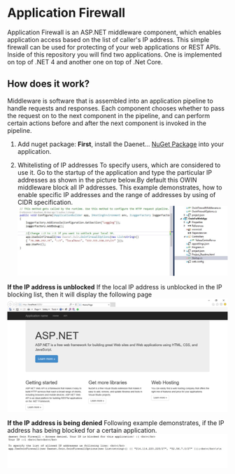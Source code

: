 # Application Firewall
Application Firewall is an ASP.NET middleware component, which enables application access based on the list of caller's IP address.
This simple firewall can be used for protecting of your web applications or REST APIs. 
Inside of this repository you will find two applications. One is implemented on top of .NET 4 and another one on top of .Net Core. 



## How does it work?
Middleware is software that is assembled into an application pipeline to handle requests and responses. Each component chooses whether to pass the request on to the next component in the pipeline, and can perform certain actions before and after the next component is invoked in the pipeline.
1. Add nuget package:
**First**, install the Daenet... [NuGet Package](https://www.nuget.org/packages/Daenet.Firewall.Middleware/1.0.0) into your application.

2. Whitelisting of IP addresses 
To specify users, which are considered to use it. Go to the startup of the application and type the particular IP addresses as shown in the picture below.By default this OWIN middleware block all IP addresses.
This example demonstrates, how to enable specific IP addresses and the range of addresses by using of CIDR specification.
![](https://github.com/daenetCorporation/owinfirewall/blob/master/OwinFirewallASP.NetCore/OwinIpList.JPG)

**If the IP address is unblocked** 
If the local IP address is unblocked in the IP blocking list, then it will display the following page
![](https://github.com/daenetCorporation/owinfirewall/blob/master/Images/owin.png)

**If the IP address is being denied**
Following example demonstrates, if the IP address has being blocked for a certain application.
![](https://github.com/daenetCorporation/owinfirewall/blob/master/Images/owinFirewall.jpg)


